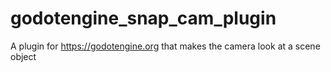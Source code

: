 # godotengine_snap_cam_plugin
A plugin for https://godotengine.org that makes the camera look at a scene object
